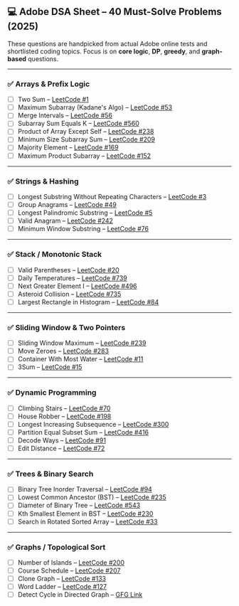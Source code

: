 ## 💻 Adobe DSA Sheet – 40 Must-Solve Problems (2025)

These questions are handpicked from actual Adobe online tests and shortlisted coding topics. Focus is on **core logic**, **DP**, **greedy**, and **graph-based** questions.

---

### ✅ Arrays & Prefix Logic

- [ ] Two Sum – [LeetCode #1](https://leetcode.com/problems/two-sum/)
- [ ] Maximum Subarray (Kadane's Algo) – [LeetCode #53](https://leetcode.com/problems/maximum-subarray/)
- [ ] Merge Intervals – [LeetCode #56](https://leetcode.com/problems/merge-intervals/)
- [ ] Subarray Sum Equals K – [LeetCode #560](https://leetcode.com/problems/subarray-sum-equals-k/)
- [ ] Product of Array Except Self – [LeetCode #238](https://leetcode.com/problems/product-of-array-except-self/)
- [ ] Minimum Size Subarray Sum – [LeetCode #209](https://leetcode.com/problems/minimum-size-subarray-sum/)
- [ ] Majority Element – [LeetCode #169](https://leetcode.com/problems/majority-element/)
- [ ] Maximum Product Subarray – [LeetCode #152](https://leetcode.com/problems/maximum-product-subarray/)

---

### ✅ Strings & Hashing

- [ ] Longest Substring Without Repeating Characters – [LeetCode #3](https://leetcode.com/problems/longest-substring-without-repeating-characters/)
- [ ] Group Anagrams – [LeetCode #49](https://leetcode.com/problems/group-anagrams/)
- [ ] Longest Palindromic Substring – [LeetCode #5](https://leetcode.com/problems/longest-palindromic-substring/)
- [ ] Valid Anagram – [LeetCode #242](https://leetcode.com/problems/valid-anagram/)
- [ ] Minimum Window Substring – [LeetCode #76](https://leetcode.com/problems/minimum-window-substring/)

---

### ✅ Stack / Monotonic Stack

- [ ] Valid Parentheses – [LeetCode #20](https://leetcode.com/problems/valid-parentheses/)
- [ ] Daily Temperatures – [LeetCode #739](https://leetcode.com/problems/daily-temperatures/)
- [ ] Next Greater Element I – [LeetCode #496](https://leetcode.com/problems/next-greater-element-i/)
- [ ] Asteroid Collision – [LeetCode #735](https://leetcode.com/problems/asteroid-collision/)
- [ ] Largest Rectangle in Histogram – [LeetCode #84](https://leetcode.com/problems/largest-rectangle-in-histogram/)

---

### ✅ Sliding Window & Two Pointers

- [ ] Sliding Window Maximum – [LeetCode #239](https://leetcode.com/problems/sliding-window-maximum/)
- [ ] Move Zeroes – [LeetCode #283](https://leetcode.com/problems/move-zeroes/)
- [ ] Container With Most Water – [LeetCode #11](https://leetcode.com/problems/container-with-most-water/)
- [ ] 3Sum – [LeetCode #15](https://leetcode.com/problems/3sum/)

---

### ✅ Dynamic Programming

- [ ] Climbing Stairs – [LeetCode #70](https://leetcode.com/problems/climbing-stairs/)
- [ ] House Robber – [LeetCode #198](https://leetcode.com/problems/house-robber/)
- [ ] Longest Increasing Subsequence – [LeetCode #300](https://leetcode.com/problems/longest-increasing-subsequence/)
- [ ] Partition Equal Subset Sum – [LeetCode #416](https://leetcode.com/problems/partition-equal-subset-sum/)
- [ ] Decode Ways – [LeetCode #91](https://leetcode.com/problems/decode-ways/)
- [ ] Edit Distance – [LeetCode #72](https://leetcode.com/problems/edit-distance/)

---

### ✅ Trees & Binary Search

- [ ] Binary Tree Inorder Traversal – [LeetCode #94](https://leetcode.com/problems/binary-tree-inorder-traversal/)
- [ ] Lowest Common Ancestor (BST) – [LeetCode #235](https://leetcode.com/problems/lowest-common-ancestor-of-a-binary-search-tree/)
- [ ] Diameter of Binary Tree – [LeetCode #543](https://leetcode.com/problems/diameter-of-binary-tree/)
- [ ] Kth Smallest Element in BST – [LeetCode #230](https://leetcode.com/problems/kth-smallest-element-in-a-bst/)
- [ ] Search in Rotated Sorted Array – [LeetCode #33](https://leetcode.com/problems/search-in-rotated-sorted-array/)

---

### ✅ Graphs / Topological Sort

- [ ] Number of Islands – [LeetCode #200](https://leetcode.com/problems/number-of-islands/)
- [ ] Course Schedule – [LeetCode #207](https://leetcode.com/problems/course-schedule/)
- [ ] Clone Graph – [LeetCode #133](https://leetcode.com/problems/clone-graph/)
- [ ] Word Ladder – [LeetCode #127](https://leetcode.com/problems/word-ladder/)
- [ ] Detect Cycle in Directed Graph – [GFG Link](https://www.geeksforgeeks.org/detect-cycle-in-a-graph/)
